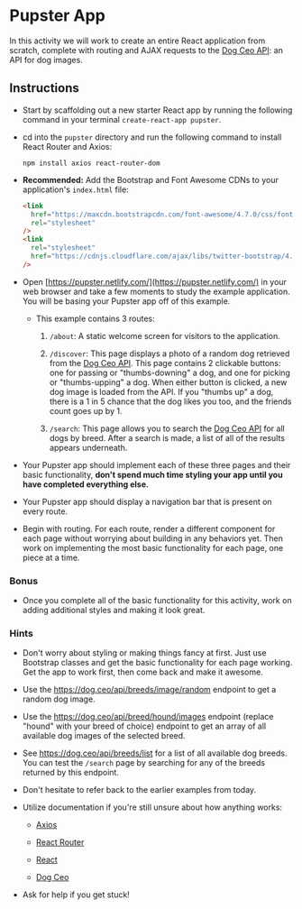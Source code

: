 # Pupster App

In this activity we will work to create an entire React application from scratch, complete with routing and AJAX requests to the [Dog Ceo API](https://dog.ceo/dog-api/): an API for dog images.

## Instructions

- Start by scaffolding out a new starter React app by running the following command in your terminal `create-react-app pupster`.

- cd into the `pupster` directory and run the following command to install React Router and Axios:

  ```
  npm install axios react-router-dom
  ```

- **Recommended:** Add the Bootstrap and Font Awesome CDNs to your application's `index.html` file:

  ```html
  <link
    href="https://maxcdn.bootstrapcdn.com/font-awesome/4.7.0/css/font-awesome.min.css"
    rel="stylesheet"
  />
  <link
    rel="stylesheet"
    href="https://cdnjs.cloudflare.com/ajax/libs/twitter-bootstrap/4.0.0/css/bootstrap.min.css"
  />
  ```

- Open [https://pupster.netlify.com/](https://pupster.netlify.com/) in your web browser and take a few moments to study the example application. You will be basing your Pupster app off of this example.

  - This example contains 3 routes:

    1. `/about`: A static welcome screen for visitors to the application.

    2. `/discover`: This page displays a photo of a random dog retrieved from the [Dog Ceo API](https://dog.ceo/dog-api/). This page contains 2 clickable buttons: one for passing or "thumbs-downing" a dog, and one for picking or "thumbs-upping" a dog. When either button is clicked, a new dog image is loaded from the API. If you "thumbs up" a dog, there is a 1 in 5 chance that the dog likes you too, and the friends count goes up by 1.

    3. `/search`: This page allows you to search the [Dog Ceo API](https://dog.ceo/dog-api/) for all dogs by breed. After a search is made, a list of all of the results appears underneath.

- Your Pupster app should implement each of these three pages and their basic functionality, **don't spend much time styling your app until you have completed everything else.**

- Your Pupster app should display a navigation bar that is present on every route.

- Begin with routing. For each route, render a different component for each page without worrying about building in any behaviors yet. Then work on implementing the most basic functionality for each page, one piece at a time.

### Bonus

- Once you complete all of the basic functionality for this activity, work on adding additional styles and making it look great.

### Hints

- Don't worry about styling or making things fancy at first. Just use Bootstrap classes and get the basic functionality for each page working. Get the app to work first, then come back and make it awesome.

- Use the <https://dog.ceo/api/breeds/image/random> endpoint to get a random dog image.

- Use the <https://dog.ceo/api/breed/hound/images> endpoint (replace "hound" with your breed of choice) endpoint to get an array of all available dog images of the selected breed.

- See <https://dog.ceo/api/breeds/list> for a list of all available dog breeds. You can test the `/search` page by searching for any of the breeds returned by this endpoint.

- Don't hesitate to refer back to the earlier examples from today.

- Utilize documentation if you're still unsure about how anything works:

  - [Axios](https://github.com/mzabriskie/axios)

  - [React Router](https://reacttraining.com/react-router/web/guides/philosophy)

  - [React](https://facebook.github.io/react/docs/hello-world.html)

  - [Dog Ceo](https://dog.ceo/dog-api/)

- Ask for help if you get stuck!

